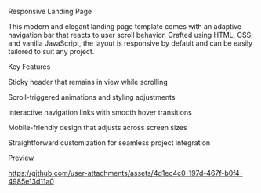 Responsive Landing Page

This modern and elegant landing page template comes with an adaptive navigation bar that reacts to user scroll behavior. Crafted using HTML, CSS, and vanilla JavaScript, the layout is responsive by default and can be easily tailored to suit any project.

Key Features

Sticky header that remains in view while scrolling

Scroll-triggered animations and styling adjustments

Interactive navigation links with smooth hover transitions

Mobile-friendly design that adjusts across screen sizes

Straightforward customization for seamless project integration


Preview


https://github.com/user-attachments/assets/4d1ec4c0-197d-467f-b0f4-4985e13d11a0




